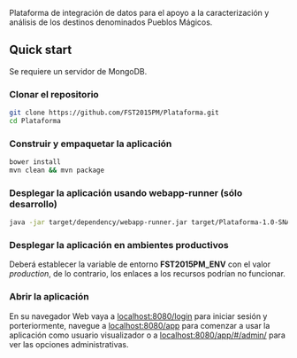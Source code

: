 Plataforma de integración de datos para el apoyo a la caracterización y análisis de los destinos denominados Pueblos Mágicos.

## Quick start
Se requiere un servidor de MongoDB.

### Clonar el repositorio
````sh
git clone https://github.com/FST2015PM/Plataforma.git
cd Plataforma
````

### Construir y empaquetar la aplicación
````sh
bower install
mvn clean && mvn package
````

### Desplegar la aplicación usando webapp-runner (sólo desarrollo)

````sh
java -jar target/dependency/webapp-runner.jar target/Plataforma-1.0-SNAPSHOT.war
````
### Desplegar la aplicación en ambientes productivos

Deberá establecer la variable de entorno **FST2015PM_ENV** con el valor _production_, de lo contrario, los enlaces a los recursos podrían no funcionar.

### Abrir la aplicación
En su navegador Web vaya a [localhost:8080/login](localhost:8080/login) para iniciar sesión y porteriormente, navegue a [localhost:8080/app](localhost:8080/app) para comenzar a usar la aplicación como usuario visualizador o a [localhost:8080/app/#/admin/](localhost:8080/app/#/admin/) para ver las opciones administrativas.
